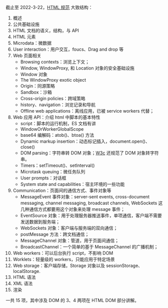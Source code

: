 截止至 2022-3-22，[HTML 规范](https://html.spec.whatwg.org/) 大致结构：

1. 概述
2. 公共基础设施
3. HTML 文档的语义，结构，与 API
4. HTML 元素
5. Microdata：微数据
6. User interaction：用户交互，foucs、Drag and drop 等
7. Web 页面相关
   - Browsing contexts：浏览上下文；
   - Window, WindowProxy, 和 Location 对象的安全基础设施
   - Window 对象
   - The WindowProxy exotic object
   - Origin：同源策略
   - Sandbox：沙箱
   - Cross-origin policies：跨域策略
   - history、navigation：浏览记录和导航
   - Offline web applications：离线应用，已被 service workers 代替；
8. Web 应用 API：介绍 html 中脚本的基本特性
   - script：脚本的运行机制，ES 文档有讲
   - WindowOrWorkerGlobalScope
   - base64 编解码：atob()、btoa() 方法
   - Dynamic markup insertion：动态标记插入，document.open()、close()
   - DOM parsing：字符串转 DOM 对象；[W3c](https://w3c.github.io/DOM-Parsing/#the-domparser-interface) 还规范了 DOM 对象转字符串。
   - Timers：setTimeout()、setInterval()
   - Microtask queuing：微任务队列
   - User prompts：对话框
   - System state and capabilities：宿主环境的一些功能
9. Communication：页面间的通信方式、事件对象等
   - MessageEvent 事件对象：server-sent events, cross-document messaging, channel messaging, broadcast channels, WebSockets 这几种通信方式都要用这个对象来处理 message 事件；
   - EventSource 对象：用于处理服务器推送事件，单项通信，客户端不需要发送数据到服务端；
   - WebSockets 对象：客户端与服务端的双向通信；
   - postMessage 方法：跨文档通信；
   - MessageChannel 对象：管道，用于页面间通信；
   - BroadcastChannel：一个简单的基于 MessageChannel 的广播机制；
10. Web workers：可以后台执行 script，不影响 DOM
11. Worklets：轻量级的 workers，只能应用于特定场景
12. Web storage：客户端存储，Storage 对象以及 sessionStorage、localStorage.
13. HTML 语法
14. XML 语法
15. 渲染

一共 15 项，其中涉及 DOM 的 3、4 两项在 HTML DOM 部分讲解。